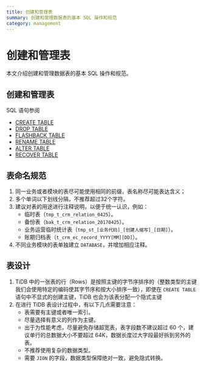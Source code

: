 ```yaml
---
title: 创建和管理表
summary: 创建和管理数据表的基本 SQL 操作和规范
category: management
---
```


# 创建和管理表

本文介绍创建和管理数据表的基本 SQL 操作和规范。

## 创建和管理表

SQL 语句参阅
- [CREATE TABLE](https://docs.pingcap.com/zh/tidb/stable/sql-statement-create-table)
- [DROP TABLE](https://docs.pingcap.com/zh/tidb/stable/sql-statement-drop-table#drop-table)
- [FLASHBACK TABLE](https://docs.pingcap.com/zh/tidb/stable/sql-statement-flashback-table#flashback-table)
- [RENAME TABLE](https://docs.pingcap.com/zh/tidb/stable/sql-statement-rename-table#rename-table)
- [ALTER TABLE](https://docs.pingcap.com/zh/tidb/stable/sql-statement-alter-table#alter-table)
- [RECOVER TABLE](https://docs.pingcap.com/zh/tidb/stable/sql-statement-recover-table#recover-table)

## 表命名规范

1. 同一业务或者模块的表尽可能使用相同的前缀，表名称尽可能表达含义；
2. 多个单词以下划线分隔，不推荐超过32个字符。
3. 建议对表的用途进行注释说明，以便于统一认识，例如：
    * 临时表（`tmp_t_crm_relation_0425`）。
    * 备份表（`bak_t_crm_relation_20170425`）。
    * 业务运营临时统计表（`tmp_st_[业务代码]_[创建人缩写]_[日期]`）。
    * 账期归档表（`t_crm_ec_record_YYYY[MM][DD]`）。
4. 不同业务模块的表单独建立 `DATABASE`，并增加相应注释。 

## 表设计

1. TiDB 中的一张表的行（Rows）是按照主键的字节序排序的（整数类型的主键我们会使用特定的编码使其字节序和按大小排序一致），即使在 `CREATE TABLE` 语句中不显式的创建主键，TiDB 也会为该表分配一个隐式主键
2. 在进行 TiDB 表设计过程中，有以下几点需要注意： 
    * 表需要有主键或者唯一索引。
    * 尽量选择有意义的列作为主键。
    * 出于为性能考虑，尽量避免存储超宽表，表字段数不建议超过 60 个，建议单行的总数据大小不要超过 64K，数据长度过大字段最好拆到另外的表。
    * 不推荐使用复杂的数据类型。
    * 需要 `JION` 的字段，数据类型保障绝对一致，避免隐式转换。
